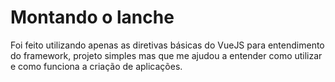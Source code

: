 # Montando o lanche

Foi feito utilizando apenas as diretivas básicas do VueJS para entendimento do framework, projeto simples mas que me ajudou a entender como utilizar e como funciona a criação de aplicações.
